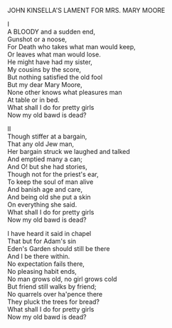 JOHN KINSELLA'S LAMENT FOR MRS. MARY MOORE  
  
I  
A BLOODY and a sudden end,  
Gunshot or a noose,  
For Death who takes what man would keep,  
Or leaves what man would lose.  
He might have had my sister,  
My cousins by the score,  
But nothing satisfied the old fool  
But my dear Mary Moore,  
None other knows what pleasures man  
At table or in bed.  
What shall I do for pretty girls  
Now my old bawd is dead?  
  
II  
Though stiffer at a bargain,  
That any old Jew man,  
Her bargain struck we laughed and talked  
And emptied many a can;  
And O! but she had stories,  
Though not for the priest's ear,  
To keep the soul of man alive  
And banish age and care,  
And being old she put a skin  
On everything she said.  
What shall I do for pretty girls  
Now my old bawd is dead?  
  
  
I have heard it said in chapel  
That but for Adam's sin  
Eden's Garden should still be there  
And I be there within.  
No expectation fails there,  
No pleasing habit ends,  
No man grows old, no girl grows cold  
But friend still walks by friend;  
No quarrels over ha'pence there  
They pluck the trees for bread?  
What shall I do for pretty girls  
Now my old bawd is dead?  
